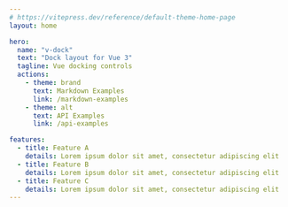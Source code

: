 ```yaml
---
# https://vitepress.dev/reference/default-theme-home-page
layout: home

hero:
  name: "v-dock"
  text: "Dock layout for Vue 3"
  tagline: Vue docking controls
  actions:
    - theme: brand
      text: Markdown Examples
      link: /markdown-examples
    - theme: alt
      text: API Examples
      link: /api-examples

features:
  - title: Feature A
    details: Lorem ipsum dolor sit amet, consectetur adipiscing elit
  - title: Feature B
    details: Lorem ipsum dolor sit amet, consectetur adipiscing elit
  - title: Feature C
    details: Lorem ipsum dolor sit amet, consectetur adipiscing elit
---
```

